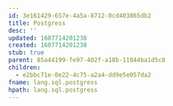 ```yaml
---
id: 3e161429-657e-4a5a-8712-0cd403865db2
title: Postgress
desc: ''
updated: 1607714201238
created: 1607714201238
stub: true
parent: 85a44199-fe97-402f-a18b-11044ba1d5c8
children:
  - e2bbc71e-0e22-4c75-a2a4-dd9e5e057da2
fname: lang.sql.postgress
hpath: lang.sql.postgress
---
```



